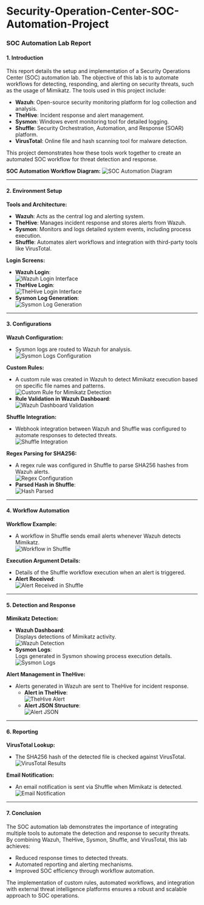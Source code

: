 # Security-Operation-Center-SOC-Automation-Project

### SOC Automation Lab Report

#### **1. Introduction**
This report details the setup and implementation of a Security Operations Center (SOC) automation lab. The objective of this lab is to automate workflows for detecting, responding, and alerting on security threats, such as the usage of Mimikatz. The tools used in this project include:

- **Wazuh**: Open-source security monitoring platform for log collection and analysis.
- **TheHive**: Incident response and alert management.
- **Sysmon**: Windows event monitoring tool for detailed logging.
- **Shuffle**: Security Orchestration, Automation, and Response (SOAR) platform.
- **VirusTotal**: Online file and hash scanning tool for malware detection.

This project demonstrates how these tools work together to create an automated SOC workflow for threat detection and response.

**SOC Automation Workflow Diagram:**
![SOC Automation Diagram](https://github.com/0xFroggi/Security-Operation-Center-SOC-Automation-Project/blob/main/images/SOC%20Automation%20Diagram.png)

---

#### **2. Environment Setup**

**Tools and Architecture:**
- **Wazuh**: Acts as the central log and alerting system.
- **TheHive**: Manages incident response and stores alerts from Wazuh.
- **Sysmon**: Monitors and logs detailed system events, including process execution.
- **Shuffle**: Automates alert workflows and integration with third-party tools like VirusTotal.

**Login Screens:**
- **Wazuh Login**:  
  ![Wazuh Login Interface](https://github.com/0xFroggi/Security-Operation-Center-SOC-Automation-Project/blob/main/images/wazuh%20login.png)
- **TheHive Login**:  
  ![TheHive Login Interface](https://github.com/0xFroggi/Security-Operation-Center-SOC-Automation-Project/blob/main/images/hive%20login.png)
- **Sysmon Log Generation**:  
  ![Sysmon Log Generation](https://github.com/0xFroggi/Security-Operation-Center-SOC-Automation-Project/blob/main/images/wazuh%20agent%20sysmon%20logs%20to%20wazuh.png)

---

#### **3. Configurations**

**Wazuh Configuration:**
- Sysmon logs are routed to Wazuh for analysis.  
  ![Sysmon Logs Configuration](https://github.com/0xFroggi/Security-Operation-Center-SOC-Automation-Project/blob/main/images/sysmon%20filter%20wazuh.png)

**Custom Rules:**
- A custom rule was created in Wazuh to detect Mimikatz execution based on specific file names and patterns.  
  ![Custom Rule for Mimikatz Detection](https://github.com/0xFroggi/Security-Operation-Center-SOC-Automation-Project/blob/main/images/custom%20rule%20for%20mimi%20in%20wazuh.png)
- **Rule Validation in Wazuh Dashboard**:  
  ![Wazuh Dashboard Validation](https://github.com/0xFroggi/Security-Operation-Center-SOC-Automation-Project/blob/main/images/wazuh%20dash%20mimi%20rule%20works%202.png)

**Shuffle Integration:**
- Webhook integration between Wazuh and Shuffle was configured to automate responses to detected threats.  
  ![Shuffle Integration](https://github.com/0xFroggi/Security-Operation-Center-SOC-Automation-Project/blob/main/images/connecting%20wazuh%20to%20shuffle%20ossec%20file.png)

**Regex Parsing for SHA256:**
- A regex rule was configured in Shuffle to parse SHA256 hashes from Wazuh alerts.  
  ![Regex Configuration](https://github.com/0xFroggi/Security-Operation-Center-SOC-Automation-Project/blob/main/images/hash%20regex%20config%20shuffle.png)
- **Parsed Hash in Shuffle**:  
  ![Hash Parsed](https://github.com/0xFroggi/Security-Operation-Center-SOC-Automation-Project/blob/main/images/hash%20parsed.png)

---

#### **4. Workflow Automation**

**Workflow Example:**
- A workflow in Shuffle sends email alerts whenever Wazuh detects Mimikatz.  
  ![Workflow in Shuffle](https://github.com/0xFroggi/Security-Operation-Center-SOC-Automation-Project/blob/main/images/shuffle%20email%20dash.png)

**Execution Argument Details:**
- Details of the Shuffle workflow execution when an alert is triggered.  
- **Alert Received**:  
  ![Alert Received in Shuffle](https://github.com/0xFroggi/Security-Operation-Center-SOC-Automation-Project/blob/main/images/shuffle%20alert%20received%20info.png)

---

#### **5. Detection and Response**

**Mimikatz Detection:**
- **Wazuh Dashboard**:  
  Displays detections of Mimikatz activity.  
  ![Wazuh Detection](https://github.com/0xFroggi/Security-Operation-Center-SOC-Automation-Project/blob/main/images/wazuh%20dash%20mimi.png)
- **Sysmon Logs**:  
  Logs generated in Sysmon showing process execution details.  
  ![Sysmon Logs](https://github.com/0xFroggi/Security-Operation-Center-SOC-Automation-Project/blob/main/images/sysmon%20mimi%20log%20generation.png)

**Alert Management in TheHive:**
- Alerts generated in Wazuh are sent to TheHive for incident response.  
  - **Alert in TheHive**:  
    ![TheHive Alert](https://github.com/0xFroggi/Security-Operation-Center-SOC-Automation-Project/blob/main/images/hive%20alert2.png)
  - **Alert JSON Structure**:  
    ![Alert JSON](https://github.com/0xFroggi/Security-Operation-Center-SOC-Automation-Project/blob/main/images/alert%20json%20hive.png)


---

#### **6. Reporting**

**VirusTotal Lookup:**
- The SHA256 hash of the detected file is checked against VirusTotal.  
  ![VirusTotal Results](https://github.com/0xFroggi/Security-Operation-Center-SOC-Automation-Project/blob/main/images/virus%20total%20first%20result.png)

**Email Notification:**
- An email notification is sent via Shuffle when Mimikatz is detected.  
  ![Email Notification](https://github.com/0xFroggi/Security-Operation-Center-SOC-Automation-Project/blob/main/images/email%20recieved.png)


---

#### **7. Conclusion**

The SOC automation lab demonstrates the importance of integrating multiple tools to automate the detection and response to security threats. By combining Wazuh, TheHive, Sysmon, Shuffle, and VirusTotal, this lab achieves:
- Reduced response times to detected threats.
- Automated reporting and alerting mechanisms.
- Improved SOC efficiency through workflow automation.

The implementation of custom rules, automated workflows, and integration with external threat intelligence platforms ensures a robust and scalable approach to SOC operations.
